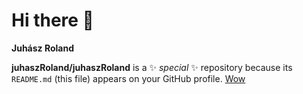 # Hi there 👋
**Juhász Roland**

**juhaszRoland/juhaszRoland** is a ✨ _special_ ✨ repository because its `README.md` (this file) appears on your GitHub profile.
[Wow](https://www.emag.hu)
<!--
Here are some ideas to get you started:

- 🔭 I’m currently working on ...
- 🌱 I’m currently learning ...
- 👯 I’m looking to collaborate on ...
- 🤔 I’m looking for help with ...
- 💬 Ask me about ...
- 📫 How to reach me: ...
- 😄 Pronouns: ...
- ⚡ Fun fact: ...
-->
